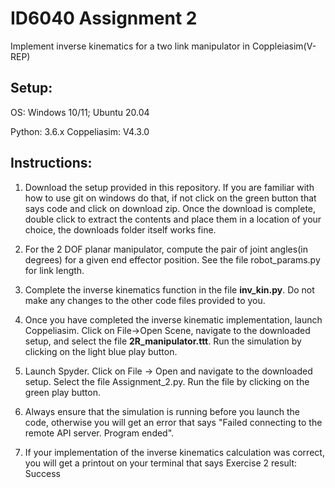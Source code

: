 # ID6040 Assignment 2 
Implement inverse kinematics for a two link manipulator in Coppleiasim(V-REP)

## Setup:
OS: Windows 10/11; Ubuntu 20.04

Python: 3.6.x
Coppeliasim: V4.3.0

## Instructions:

  1. Download the setup provided in this repository. If you are familiar with how to use git on windows do that, if not click on the green button that says code and click on download zip. Once the download is complete, double click to extract the contents and place them in a location of your choice, the downloads folder itself works fine.

  2. For the 2 DOF planar manipulator, compute the pair of joint angles(in degrees) for a given end effector position. See the file robot_params.py for link length.

  3. Complete the inverse kinematics function in the file **inv_kin.py**. Do not make any changes to the other code files provided to you.
  
  4. Once you have completed the inverse kinematic implementation, launch Coppeliasim. Click on File->Open Scene, navigate to the downloaded setup, and select the file **2R_manipulator.ttt**. Run the simulation by clicking on the light blue play button.

  5. Launch Spyder. Click on File -> Open and navigate to the downloaded setup. Select the file Assignment_2.py. Run the file by clicking on the green play button.

  6. Always ensure that the simulation is running before you launch the code, otherwise you will get an error that says "Failed connecting to the remote API server. Program ended".

  7. If your implementation of the inverse kinematics calculation was correct, you will get a printout on your terminal that says Exercise 2 result: Success

